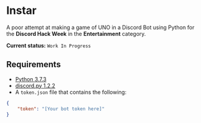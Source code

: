 # Instar
A poor attempt at making a game of UNO in a Discord Bot using Python for the **Discord Hack Week** in the **Entertainment** category.

**Current status:** `Work In Progress`

## Requirements

- [Python 3.7.3](https://www.python.org)
- [discord.py 1.2.2](https://github.com/Rapptz/discord.py)
- A `token.json` file that contains the following:

```json
{
    "token": "[Your bot token here]"
}
```